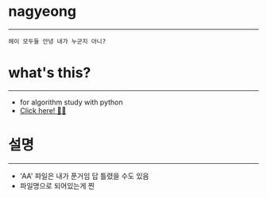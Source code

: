 # nagyeong
----------
```
헤이 모두들 안녕 내가 누군지 아니?
```
  
# what's this?
----------
- for algorithm study with python
- [Click here! 🤸‍♀️](https://www.inflearn.com/course/%ED%8C%8C%EC%9D%B4%EC%8D%AC-%EC%95%8C%EA%B3%A0%EB%A6%AC%EC%A6%98-%EB%AC%B8%EC%A0%9C%ED%92%80%EC%9D%B4-%EC%BD%94%EB%94%A9%ED%85%8C%EC%8A%A4%ED%8A%B8#)

# 설명
----------
- 'AA' 파일은 내가 푼거임 답 틀렸을 수도 있음
- 파일명으로 되어있는게 찐
